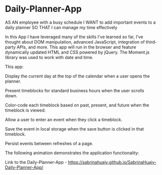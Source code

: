 # Daily-Planner-App

AS AN employee with a busy schedule
I WANT to add important events to a daily planner
SO THAT I can manage my time effectively


In this App I have leveraged many of the skills I've learned so far, I've thought about DOM manipulation, advanced JavaScript, integration of third-party APIs, and more. This app will run in the browser and feature dynamically updated HTML and CSS powered by jQuery. The Moment.js library was used to work with date and time.

This app:

Display the current day at the top of the calendar when a user opens the planner.

Present timeblocks for standard business hours when the user scrolls down.

Color-code each timeblock based on past, present, and future when the timeblock is viewed.

Allow a user to enter an event when they click a timeblock.

Save the event in local storage when the save button is clicked in that timeblock.

Persist events between refreshes of a page.

The following animation demonstrates the application functionality:

Link to the Daily-Planner-App - https://sabrinahuajy.github.io/SabrinaHuajy-Daily-Planner-App/